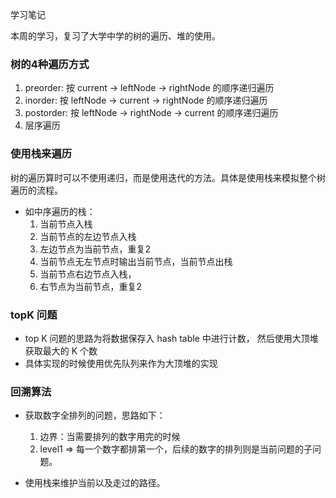 学习笔记 

本周的学习，复习了大学中学的树的遍历、堆的使用。

### 树的4种遍历方式
1. preorder:
    按 current -> leftNode -> rightNode 的顺序递归遍历
2. inorder:
    按 leftNode -> current -> rightNode 的顺序递归遍历
3. postorder:
    按 leftNode -> rightNode -> current 的顺序递归遍历
4. 层序遍历    
### 使用栈来遍历
树的遍历算时可以不使用递归，而是使用迭代的方法。具体是使用栈来模拟整个树遍历的流程。

* 如中序遍历的栈：
    1. 当前节点入栈
    2. 当前节点的左边节点入栈
    3. 左边节点为当前节点，重复2
    4. 当前节点无左节点时输出当前节点，当前节点出栈
    5. 当前节点右边节点入栈，
    6. 右节点为当前节点，重复2
    
    
### topK 问题
* top K 问题的思路为将数据保存入 hash table 中进行计数， 然后使用大顶堆获取最大的 K 个数     
* 具体实现的时候使用优先队列来作为大顶堆的实现  

### 回溯算法
* 获取数字全排列的问题，思路如下：
    1. 边界：当需要排列的数字用完的时候
    2. level1 => 每一个数字都排第一个，后续的数字的排列则是当前问题的子问题。
    
* 使用栈来维护当前以及走过的路径。
           
